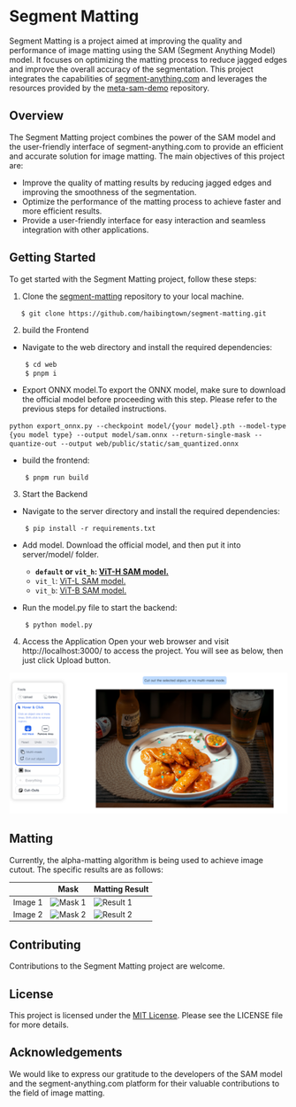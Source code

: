 # Segment Matting

Segment Matting is a project aimed at improving the quality and performance of image matting using the SAM (Segment Anything Model) model. It focuses on optimizing the matting process to reduce jagged edges and improve the overall accuracy of the segmentation. This project integrates the capabilities of [segment-anything.com](https://segment-anything.com) and leverages the resources provided by the [meta-sam-demo](https://github.com/MiscellaneousStuff/meta-sam-demo) repository.

## Overview

The Segment Matting project combines the power of the SAM model and the user-friendly interface of segment-anything.com to provide an efficient and accurate solution for image matting. The main objectives of this project are:

- Improve the quality of matting results by reducing jagged edges and improving the smoothness of the segmentation.
- Optimize the performance of the matting process to achieve faster and more efficient results.
- Provide a user-friendly interface for easy interaction and seamless integration with other applications.

## Getting Started
To get started with the Segment Matting project, follow these steps:

1. Clone the [segment-matting](https://github.com/haibingtown/segment-matting) repository to your local machine.
```shell
   $ git clone https://github.com/haibingtown/segment-matting.git
```
2. build the Frontend
- Navigate to the web directory and install the required dependencies:
```shell
    $ cd web
    $ pnpm i
```
- Export ONNX model.To export the ONNX model, make sure to download the official model before proceeding with this step. Please refer to the previous steps for detailed instructions.
```shell
python export_onnx.py --checkpoint model/{your model}.pth --model-type {you model type} --output model/sam.onnx --return-single-mask --quantize-out --output web/public/static/sam_quantized.onnx
```
- build the frontend:
```shell
    $ pnpm run build
```
3. Start the Backend
- Navigate to the server directory and install the required dependencies:

```shell
    $ pip install -r requirements.txt
```
- Add model. Download the official model, and then put it into server/model/ folder.

  -  **`default` or `vit_h`: [ViT-H SAM model.](https://dl.fbaipublicfiles.com/segment_anything/sam_vit_h_4b8939.pth)**
  - `vit_l`: [ViT-L SAM model.](https://dl.fbaipublicfiles.com/segment_anything/sam_vit_l_0b3195.pth)
  - `vit_b`: [ViT-B SAM model.](https://dl.fbaipublicfiles.com/segment_anything/sam_vit_b_01ec64.pth)

- Run the model.py file to start the backend:
```shell
    $ python model.py
```
4. Access the Application
Open your web browser and visit http://localhost:3000/ to access the project. You will see as below, then just click Upload button.

![img.png](assets/img.png)

## Matting

Currently, the alpha-matting algorithm is being used to achieve image cutout. The specific results are as follows:

|         | Mask                                | Matting Result                             |
|---------|-------------------------------------|--------------------------------------------|
| Image 1 | ![Mask 1](assets/3_mask.png) | ![Result 1](assets/3_mat_alpha.png) |
| Image 2 | ![Mask 2](assets/4_mask.png) | ![Result 2](assets/4_mat_alpha.png) |


## Contributing

Contributions to the Segment Matting project are welcome. 

## License

This project is licensed under the [MIT License](https://github.com/MiscellaneousStuff/meta-sam-demo/blob/main/LICENSE). Please see the LICENSE file for more details.

## Acknowledgements

We would like to express our gratitude to the developers of the SAM model and the segment-anything.com platform for their valuable contributions to the field of image matting.


